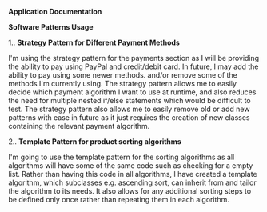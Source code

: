 **Application Documentation**

**Software Patterns Usage**

1.. **Strategy Pattern for Different Payment Methods**

I'm using the strategy pattern for the payments section as I will be providing the ability to pay 
using PayPal and credit/debit card. In future, I may add the ability to pay using some newer methods. and/or remove
some of the methods I'm currently using. The strategy pattern allows me to easily decide which payment algorithm I 
want to use at runtime, and also reduces the need for multiple nested if/else statements which would be difficult to test.
The strategy pattern also allows me to easily remove old or add new patterns with ease in future as it just requires 
the creation of new classes containing the relevant payment algorithm.

2.. **Template Pattern for product sorting algorithms**

I'm going to use the template pattern for the sorting algorithms as all algorithms will have some of the same code
such as checking for a empty list. Rather than having this code in all algorithms, I have created a template 
algorithm, which subclasses e.g. ascending sort, can inherit from and tailor the algorithm to its needs. It also allows 
for any additional sorting steps to be defined only once rather than repeating them in each algorithm.